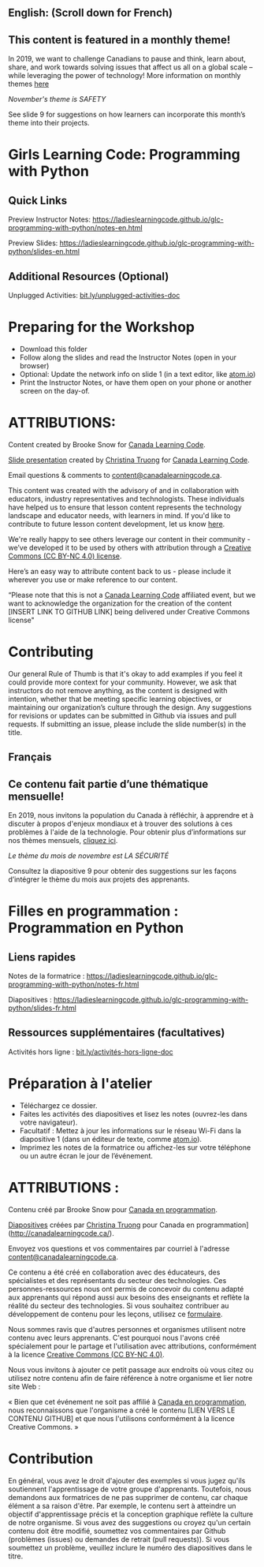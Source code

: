 ## English: (Scroll down for French)
## This content is featured in a monthly theme!

In 2019, we want to challenge Canadians to pause and think, learn about, share, and work towards solving issues that affect us all on a global scale – while leveraging the power of technology!  More information on monthly themes [here](https://www.canadalearningcode.ca/monthly-themes/)

*November's theme is SAFETY*

See slide 9 for suggestions on how learners can incorporate this month’s theme into their projects.

# Girls Learning Code: Programming with Python

## Quick Links

Preview Instructor Notes: https://ladieslearningcode.github.io/glc-programming-with-python/notes-en.html

Preview Slides: https://ladieslearningcode.github.io/glc-programming-with-python/slides-en.html

## Additional Resources (Optional)

Unplugged Activities: <a href="http://bit.ly/unplugged-activities-doc">bit.ly/unplugged-activities-doc</a>

# Preparing for the Workshop

* Download this folder
* Follow along the slides and read the Instructor Notes (open in your browser)
* Optional: Update the network info on slide 1 (in a text editor, like <a href="https://atom.io/">atom.io</a>)
* Print the Instructor Notes, or have them open on your phone or another screen on the day-of.


# ATTRIBUTIONS:

Content created by Brooke Snow for [Canada Learning Code](http://canadalearningcode.ca/).

[Slide presentation](https://github.com/ladieslearningcode/llc-slidedeck-template) created by [Christina Truong](http://christinatruong.com/) for [Canada Learning Code](http://canadalearningcode.ca/).

Email questions & comments to [content@canadalearningcode.ca](mailto:content@canadalearningcode.ca).

This content was created with the advisory of and in collaboration with educators, industry representatives and technologists. These individuals have helped us to ensure that lesson content represents the technology landscape and educator needs, with learners in mind. If you'd like to contribute to future lesson content development, let us know [here](https://docs.google.com/forms/d/e/1FAIpQLSfJ8NSMKVAmzpdn3EAymxCbDDz3XZPxyDdmtQ87GECuvXzzDQ/viewform).

We're really happy to see others leverage our content in their community - we’ve developed it to be used by others with attribution through a [Creative Commons (CC BY-NC 4.0) license](https://creativecommons.org/licenses/by-nc/4.0/).

Here’s an easy way to attribute content back to us - please include it wherever you use or make reference to our content.

“Please note that this is not a [Canada Learning Code](http://canadalearningcode.ca/) affiliated event, but we want to acknowledge the organization for the creation of the content [INSERT LINK TO GITHUB LINK] being delivered under Creative Commons license"

# Contributing

Our general Rule of Thumb is that it's okay to add examples if you feel it could provide more context for your community. However, we ask that instructors do not remove anything, as the content is designed with intention, whether that be meeting specific learning objectives, or maintaining our organization’s culture through the design.  Any suggestions for revisions or updates can be submitted in Github via issues and pull requests. If submitting an issue, please include the slide number(s) in the title.


## Français
## Ce contenu fait partie d’une thématique mensuelle!

En 2019, nous invitons la population du Canada à réfléchir, à apprendre et à discuter à propos d'enjeux mondiaux et à trouver des solutions à ces problèmes à l'aide de la technologie.  Pour obtenir plus d’informations sur nos thèmes mensuels, [cliquez ici](https://www.canadalearningcode.ca/monthly-themes/).

*Le thème du mois de novembre est LA SÉCURITÉ*

Consultez la diapositive 9 pour obtenir des suggestions sur les façons d’intégrer le thème du mois aux projets des apprenants.

# Filles en programmation : Programmation en Python

## Liens rapides

Notes de la formatrice : https://ladieslearningcode.github.io/glc-programming-with-python/notes-fr.html

Diapositives : https://ladieslearningcode.github.io/glc-programming-with-python/slides-fr.html

## Ressources supplémentaires (facultatives)

Activités hors ligne : <a href="http://bit.ly/activités-hors-ligne-doc">bit.ly/activités-hors-ligne-doc</a>

# Préparation à l'atelier

* Téléchargez ce dossier.
* Faites les activités des diapositives et lisez les notes (ouvrez-les dans votre navigateur).
* Facultatif : Mettez à jour les informations sur le réseau Wi-Fi dans la diapositive 1 (dans un éditeur de texte, comme <a href="https://atom.io/">atom.io</a>).
* Imprimez les notes de la formatrice ou affichez-les sur votre téléphone ou un autre écran le jour de l’événement.


# ATTRIBUTIONS :

Contenu créé par Brooke Snow pour [Canada en programmation](http://canadalearningcode.ca/).

[Diapositives](https://github.com/ladieslearningcode/llc-slidedeck-template) créées par [Christina Truong](http://christinatruong.com/) pour Canada en programmation](http://canadalearningcode.ca/).

Envoyez vos questions et vos commentaires par courriel à l'adresse [content@canadalearningcode.ca](mailto:content@canadalearningcode.ca).

Ce contenu a été créé en collaboration avec des éducateurs, des spécialistes et des représentants du secteur des technologies. Ces personnes-ressources nous ont permis de concevoir du contenu adapté aux apprenants qui répond aussi aux besoins des enseignants et reflète la réalité du secteur des technologies. Si vous souhaitez contribuer au développement de contenu pour les leçons, utilisez ce [formulaire](https://docs.google.com/forms/d/e/1FAIpQLSfJ8NSMKVAmzpdn3EAymxCbDDz3XZPxyDdmtQ87GECuvXzzDQ/viewform).

Nous sommes ravis que d'autres personnes et organismes utilisent notre contenu avec leurs apprenants. C'est pourquoi nous l'avons créé spécialement pour le partage et l'utilisation avec attributions, conformément à la licence [Creative Commons (CC BY-NC 4.0)](https://creativecommons.org/licenses/by-nc/4.0/).

Nous vous invitons à ajouter ce petit passage aux endroits où vous citez ou utilisez notre contenu afin de faire référence à notre organisme et lier notre site Web :

« Bien que cet événement ne soit pas affilié à [Canada en programmation](http://canadalearningcode.ca/), nous reconnaissons que l'organisme a créé le contenu [LIEN VERS LE CONTENU GITHUB] et que nous l'utilisons conformément à la licence Creative Commons. »

# Contribution

En général, vous avez le droit d'ajouter des exemples si vous jugez qu'ils soutiennent l'apprentissage de votre groupe d'apprenants. Toutefois, nous demandons aux formatrices de ne pas supprimer de contenu, car chaque élément a sa raison d'être. Par exemple, le contenu sert à atteindre un objectif d'apprentissage précis et la conception graphique reflète la culture de notre organisme.  Si vous avez des suggestions ou croyez qu'un certain contenu doit être modifié, soumettez vos commentaires par Github (problèmes (issues) ou demandes de retrait (pull requests)). Si vous soumettez un problème, veuillez inclure le numéro des diapositives dans le titre.
